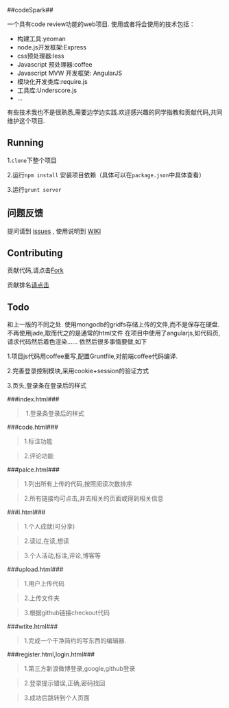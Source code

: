 ##codeSpark##

一个具有code review功能的web项目.
使用或者将会使用的技术包括：
> 
- 构建工具:yeoman
- node.js开发框架:Express
- css预处理器:less
- Javascript 预处理器:coffee
- Javascript MVW 开发框架: AngularJS
- 模块化开发类库:require.js
- 工具库:Underscore.js
- ...

有些技术我也不是很熟悉,需要边学边实践.欢迎感兴趣的同学指教和贡献代码,共同维护这个项目.

## Running ##

1.`clone`下整个项目

2.运行`npm install` 安装项目依赖（具体可以在`package.json`中具体查看）

3.运行`grunt server`



## 问题反馈 ##

提问请到 [issues](https://github.com/devqin/codespark/issues) , 使用说明到 [WIKI](https://github.com/devqin/codespark/wiki)

## Contributing ##

贡献代码,请点击[Fork](https://github.com/devqin/codespark/fork "Fork")

贡献排名[请点击](https://github.com/devqin/codespark/graphs/contributors)

## Todo ##
和上一版的不同之处.
使用mongodb的gridfs存储上传的文件,而不是保存在硬盘.
不再使用jade,取而代之的是通常的html文件
在项目中使用了angularjs,如代码页,请求代码然后着色渲染......
依然后很多事情要做,如下


1.项目js代码用coffee重写,配置Gruntfile,对前端coffee代码编译.

2.完善登录控制模块,采用cookie+session的验证方式

3.页头,登录条在登录后的样式

###index.html###

> 1.登录条登录后的样式

###code.html###

>1.标注功能

>2.评论功能


###palce.html###

>1.列出所有上传的代码,按照阅读次数排序

>2.所有链接均可点击,并去相关的页面或得到相关信息

###i.html###

>1.个人成就(可分享)

>2.读过,在读,想读

>3.个人活动,标注,评论,博客等


###upload.html###

>1.用户上传代码

>2.上传文件夹

>3.根据github链接checkout代码

###wtite.html###

>1.完成一个干净简约的写东西的编辑器.



###register.html,login.html###

>1.第三方新浪微博登录,google,github登录

>2.登录提示错误,正确,密码找回

>3.成功后跳转到个人页面











